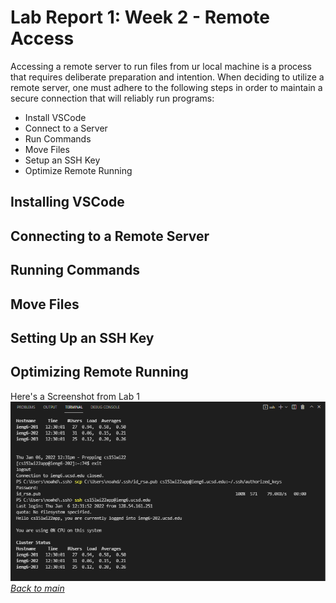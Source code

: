 # Lab Report 1: Week 2 - Remote Access

Accessing a remote server to run files from ur local machine is a process that requires deliberate preparation and intention. When deciding to utilize a remote server, one must adhere to the following steps in order to maintain a secure connection that will reliably run programs:
* Install VSCode
* Connect to a Server
* Run Commands
* Move Files
* Setup an SSH Key
* Optimize Remote Running

## Installing VSCode
## Connecting to a Remote Server
## Running Commands
## Move Files
## Setting Up an SSH Key
## Optimizing Remote Running

Here's a Screenshot from Lab 1![Screenshot](Screenshot(31).png)
[*Back to main*](https://njaurigue.github.io/cse15l-lab-reports/index.html)